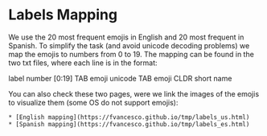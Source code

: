 Labels Mapping
=====

We use the 20 most frequent emojis in English and 20 most frequent in Spanish. To simplify the task (and avoid unicode decoding problems) we map the emojis to numbers from 0 to 19. The mapping can be found in the two txt files, where each line is in the format:

label number [0:19] TAB emoji unicode TAB emoji CLDR short name

You can also check these two pages, were we link the images of the emojis to visualize them (some OS do not support emojis):

	* [English mapping](https://fvancesco.github.io/tmp/labels_us.html)
	* [Spanish mapping](https://fvancesco.github.io/tmp/labels_es.html)

